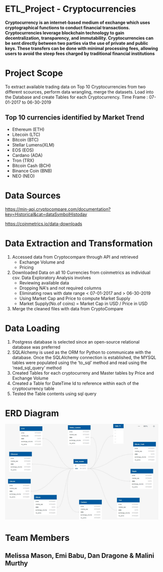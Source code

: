 # ETL_Project - Cryptocurrencies

**Cryptocurrency is an internet-based medium of exchange which uses cryptographical functions to conduct financial transactions. Cryptocurrencies leverage blockchain technology to gain decentralization, transparency, and immutability.
Cryptocurrencies can be sent directly between two parties via the use of private and public keys.  These transfers can be done with minimal processing fees, allowing users to avoid the steep fees charged by traditional financial institutions**


# Project Scope

To extract available trading data on Top 10 Cryptocurrencies from two different scources, perform data wrangling, merge the datasets. Load into the Database and create Tables for each Cryptocurrency. 
Time Frame : 07-01-2017 to 06-30-2019

## Top 10 currencies identified by Market Trend
- Ethereum (ETH)
- Litecoin (LTC)
- Bitcoin (BTC)
- Stellar Lumens(XLM)
- EOS (EOS)
- Cardano (ADA)
- Tron (TRX)
- Bitcoin Cash (BCH)
- Binance Coin (BNB)
- NEO (NEO)


# Data Sources
https://min-api.cryptocompare.com/documentation?key=Historical&cat=dataSymbolHistoday

https://coinmetrics.io/data-downloads

# Data Extraction and Transformation

1. Accessed data from Cryptocompare through API and retrieved  
    - Exchange Volume and
    - Pricing
2. Downloaded Data on all 10 Currencies from coinmetrics as individual csv. Data Exploratory Analysis involves 
    - Reviewing available data
    - Dropping NA's and not required columns
    - Eliminating rows with date range < 07-01-2017 and > 06-30-2019
    - Using Market Cap and Price to compute Market Supply 
    - Market Supply(No.of coins) = Market Cap in USD / Price in USD 
3. Merge the cleaned files with data from CryptoCompare

# Data Loading 

1. Postgress database is selected since an open-source relational database was preferred
2. SQLAlchemy is used as the ORM for Python to communicate with the database. Once the SQLAlchemy connection is established, the MYSQL 
   tables were  populated using the ‘to_sql’ method and read using the ‘read_sql_query’ method
3. Created Tables for each cryptocurreny and Master tables by Price and Exchange Volume
4. Created a Table for DateTime Id to reference within each of the cryptocurrency table
5. Tested the Table contents using sql query

# ERD Diagram
![Capture.PNG](Capture.PNG)


# Team Members 
## Melissa Mason, Emi Babu, Dan Dragone & Malini Murthy

  

